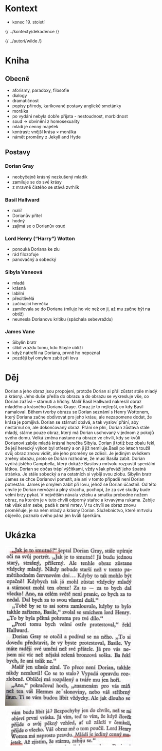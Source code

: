 # Kontext
* konec 19. století

{/ ../kontexty/dekadence /}

{/ ../autori/wilde /}

# Kniha
## Obecně
* aforismy, paradoxy, filosofie
* dialogy
* dramatičnost
* popisy přírody, karikované postavy anglické smetánky
* morálka
* po vydání nebyla dobře přijata - nestoudnost, morbidnost
* soud -> obvinění z homosexuality
* mládí je cenný majetek
* kontrast: vnější krása × morálka
* námět proměny z Jekyll and Hyde

## Postavy
### Dorian Gray
* neobyčejně krásný nezkušený mladík
* zamiluje se do své krásy
* z mravně čistého se stává zvrhlík

### Basil Hallward
* malíř
* Dorianův přítel
* hodný
* zajímá se o Dorianův osud

### Lord Henry (“Harry”) Wotton
* ponouká Doriana ke zlu
* rád filozofuje
* panovačný a sobecký

### Sibyla Vaneová
* mladá
* krásná
* labilní
* přecitlivělá
* začínající herečka
* zamilovala se do Doriana (miluje ho víc než on ji, až mu začne být na obtíž)
* neunesla Dorianovu kritiku (spáchala sebevraždu)

### James Vane
* Sibylin bratr
* slíbil vraždu tomu, kdo Sibyle ublíží
* když natrefil na Doriana, prvně ho nepoznal
* později byl omylem zabit při lovu


# Děj
Dorian a jeho obraz jsou propojeni, protože Dorian si přál zůstat stále mladý a krásný. Jeho duše přešla do obrazu a do obrazu se vykresluje vše, co Dorian zažívá – stárnutí a hříchy.
Malíř Basil Hallward nakreslil obraz mladého a krásného Doriana Graye. Obraz je to nejlepší, co kdy Basil namaloval. Během tvorby obrazu se Dorian seznámí s Henry Wottonem, který Doriana začne obdivovat pro jeho krásu, ale nezapomene dodat, že krása je pomíjivá. Dorian se stárnutí obává, a tak vysloví přání, aby nestárnul on, ale dokončovaný obraz. Přání se plní, Dorian zůstává stále mladý, stárne pouze obraz, který má Dorian uschovaný v jednom z pokojů svého domu. Velká změna nastane na obraze ve chvíli, kdy se kvůli Dorianovi zabije mladá krásná herečka Sibyla. Dorian jí totiž bez obalu řekl, že její herecký výkon byl otřesný a on ji již nemiluje.Basil po letech toužil svůj obraz znovu vidět, ale jeho proměny se zděsil. Je jediným svědkem změny obrazu, proto se Dorian rozhodne, že musí Basila zabít. Dorian vydírá jistého Campbella, který dokáže Basilovu mrtvolu rozpustit speciální látkou.
Dorian se občas trápí výčitkami, vždy však převáží jeho špatná stránka. Je stále sobecký a na ostatních si vybíjí svou zlobu. Sibylin bratr James se chce Dorianovi pomstít, ale ani v tomto případě není Dorian potrestán. James je omylem zabit při lovu, jehož se Dorian účastnil. Od této chvíle je Dorian nervózní a plný strachu, pochopí, že za své skutky bude velmi brzy pykat.  V největším návalu vzteku a smutku probodne nožem obraz, na kterém je v tuto chvíli odporný stařec a krvavýma rukama. Zabije tak však sám sebe, padá k zemi mrtev. V tu chvíli se obraz znovu proměňuje, je na něm mladý a krásný Dorian. Služebnictvo, které mrtvolu objevilo, poznalo svého pána jen kvůli šperkům.


# Ukázka
![ukázka](ukazka.png)